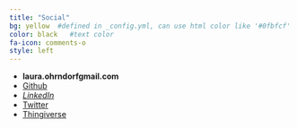 ```yaml
---
title: "Social"
bg: yellow  #defined in _config.yml, can use html color like '#0fbfcf'
color: black   #text color
fa-icon: comments-o
style: left
---
```


* <i class="fa fa-envelope"></i> **laura.ohrndorf<i class="fa fa-at"></i>gmail.com**
* <i class="fa fa-github"></i> [Github](https://github.com/laura-O)
* <i class="fa fa-linkedin"> [LinkedIn](https://www.linkedin.com/in/lauraohrndorf/)</i>
* <i class="fa fa-twitter"></i> [Twitter](https://twitter.com/laurao_2810)
* <i class="fa fa-print"></i> [Thingiverse](http://www.thingiverse.com/laura2810/about)
